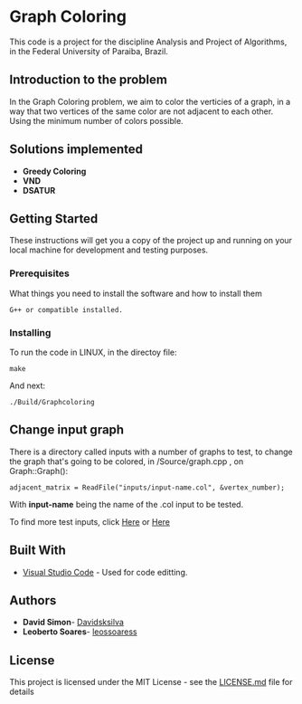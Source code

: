 # Graph Coloring

This code is a project for the discipline Analysis and Project of Algorithms, in the Federal University of Paraiba, Brazil.

## Introduction to the problem

In the Graph Coloring problem, we aim to color the verticies of a graph, in a way that two vertices of the same color are not adjacent to each other. Using the minimum number of colors possible.

## Solutions implemented

* **Greedy Coloring**
* **VND**
* **DSATUR**


## Getting Started

These instructions will get you a copy of the project up and running on your local machine for development and testing purposes.

### Prerequisites

What things you need to install the software and how to install them

```
G++ or compatible installed.
```

### Installing

To run the code in LINUX, in the directoy file:

```
make
```

And next:

```
./Build/Graphcoloring
```

## Change input graph

There is a directory called inputs with a number of graphs to test, to change the graph that's going to be colored, in /Source/graph.cpp , on Graph::Graph():

```
adjacent_matrix = ReadFile("inputs/input-name.col", &vertex_number);
```
With **input-name** being the name of the .col input to be tested.

To find more test inputs, click [Here](http://cse.unl.edu/~tnguyen/npbenchmarks/graphcoloring.html) or [Here](http://mat.gsia.cmu.edu/COLOR/instances.html)

## Built With

* [Visual Studio Code](https://code.visualstudio.com/) - Used for code editting.

## Authors

* **David Simon**- [Davidsksilva](https://github.com/Davidsksilva)
* **Leoberto Soares**- [leossoaress](https://github.com/leossoaress)

## License

This project is licensed under the MIT License - see the [LICENSE.md](LICENSE.md) file for details

